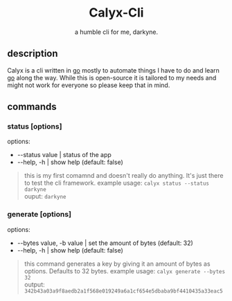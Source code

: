 <div align=center>
  <h1>Calyx-Cli</h1>
  <p>a humble cli for me, darkyne.</p>
</div>

## description
Calyx is a cli written in [go][golang] mostly to automate things I have to do and learn [go][golang] along the way. While this is open-source it is tailored to my needs and might not work for everyone so please keep that in mind.

## commands
### status [options]
options:
* --status value | status of the app
* --help, -h | show help (default: false)
> this is my first comamnd and doesn't really do anything. It's just there to test the cli framework.
example usage: `calyx status --status darkyne` <br>
ouput: `darkyne`

### generate [options]
options: <br>
* --bytes value, -b value | set the amount of bytes (default: 32) <br>
* --help, -h | show help (default: false) <br>
> this command generates a key by giving it an amount of bytes as options. Defaults to 32 bytes.
example usage: `calyx generate --bytes 32` <br>
output: `342b43a03a9f8aedb2a1f568e019249a6a1cf654e5dbaba9bf4410435a33eac5`

### 

[golang]: https://go.dev/